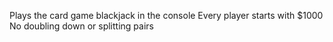 Plays the card game blackjack in the console
Every player starts with $1000
No doubling down or splitting pairs
